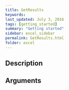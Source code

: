 ```yaml
---
title: GetResults
keywords: 
last_updated: July 3, 2016
tags: [getting_started]
summary: "Getting started"
sidebar: excel_sidebar
permalink: GetResults.html
folder: excel
---
```


## Description

## Arguments